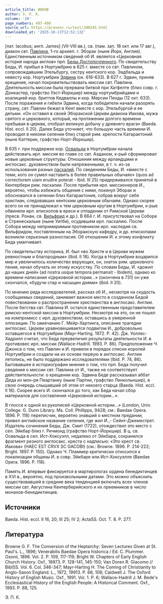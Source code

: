 ```yaml
---
article_title: ИАКОВ
author: Э. П. К.
volume: '20'
page_numbers: 497-498
source_url: https://pravenc.ru/text/200245.html
downloaded_at: '2025-10-13T12:52:13Z'
---
```


[лат. Iacobus; англ. James] (VII-VIII вв.), св. (пам. зап. 18 окт. или 17 авг.), диакон свт. [Павлина](https://pravenc.ru/text/Павлина.html), 1-го архиеп. г. Эборак (ныне Йорк, Англия). Единственным источником сведений об И. является «Церковная история народа англов» прп. [Беды Достопочтенного](<https://pravenc.ru/text/Беда Достопочтенный.html>). По свидетельству Беды, И. прибыл в Нортумбрию в 625 г. вместе со свт. Павлином, сопровождавшим Этельбургу, сестру кентского кор. Эадбальда и невесту кор. Нортумбрии [Эдвина](https://pravenc.ru/text/Эдвина.html) (ок. 616-633). В 627 г. Эдвин, приняв крещение, начал покровительствовать миссии свт. Павлина. Деятельность миссии была прервана битвой при Хатфелте (близ совр. г. Донкастер, графство Уэст-Йоркшир) между нортумбрийцами и коалицией кор. бриттов Кедваллы и кор. Мерсии Пенды (12 окт. 633). После поражения и гибели Эдвина, когда победители начали разорять страну, свт. Павлин бежал в Кент вместе с кор. Этельбургой и ее детьми. «Он оставил в своей Эборакской Церкви диакона Иакова, мужа святого и церковного, который, на протяжении долгого времени пребывая в церкви, отобрал великую добычу у древнего врага» (Baeda. Hist. eccl. II 20). Далее Беда уточняет, что большую часть времени И. проводил в некоем селении близ старой рим. крепости Катарактоний (ныне Каттерик, графство Норт-Йоркшир).

В 635 г. при поддержке кор. [Освальда](https://pravenc.ru/text/Освальд.html) в Нортумбрии начала действовать ирл. миссия во главе со свт. Аэданом, к-рый сформировал новые церковные структуры. Отношения между ирландцами и англосакс. духовенством были напряженными, в т. ч. из-за использования разных [пасхалий](https://pravenc.ru/text/пасхалий.html). По сведениям Беды, И. «вместе с теми, кого он сумел наставить в более правильных обычаях» (quos ad correctiorem uiam erudire poterat - Ibid. III 25) придерживался принятой в Кентербери рим. пасхалии. После прибытия ирл. миссионеров И., вероятно, чтобы избежать общения с ними, покинул Эборак и обосновался в селении близ Катарактония, собрав вокруг себя христиан, следовавших кентским церковным обычаям. Однако скорее всего он не принадлежал к тем церковным кругам в Нортумбрии, к-рые обвиняли ирл. епископов в ереси и отпадении от Римской Церкви (пресв. Ронан, св. [Вильфрид](https://pravenc.ru/text/Вильфрид.html) и др.). В 664 г. И. присутствовал на Соборе в Стренескальке (ныне Уитби), осудившем ирл. пасхалию. После Собора между непримиримым противником ирл. наследия св. Вильфридом, поставленным на Эборакскую кафедру, и др. епископами возникли серьезные разногласия. Об отношении И. к этому конфликту Беда умалчивает.

По свидетельству историка, И. был «во Христе и в Церкви мужем ревностным и благородным» (Ibid. II 16). Когда в Нортумбрии воцарился мир и увеличилось количество верующих, он, знаток рим. церковного пения, начал обучать их этому искусству. По словам Беды, И. «дожил до наших дней» (ad nostra usque tempora permansit - Ibidem), однако ко времени написания «Церковной истории...» (окончена в 731) он уже скончался, «будучи стар и насыщен днями» (Ibid. II 20).

По мнению ряда исследователей, рассказ об И., несмотря на скудость сообщаемых сведений, занимает важное место в созданном Бедой повествовании о распространении христианства в англосакс. Англии. После бегства свт. Павлина И. остался единственным представителем римско-кентской миссии в Нортумбрии. Несмотря на это, он не пошел на компромисс с ирл. духовенством, оставшись в умеренной оппозиции. По замечанию Г. Мейр-Хартинга, описание трагедии англосакс. Церкви уравновешивается подвигом И., добровольно оставшегося в Нортумбрии (Mayr-Harting. 1972. P. 42). Дж. Уоллес-Хадрилл считал, что Беда преувеличил результаты деятельности И. в противовес ирл. миссии (Wallace-Hadrill. 1993. P. 86). Предположение Ч. Джонса о том, что Павлин и И. привели в порядок списки королей Нортумбрии и создали на их основе первую в англосакс. Англии летопись, не было поддержано исследователями (Ibid. P. 74, 86). Бытовавшее в историографии мнение о том, что прп. Беда получил сведения о миссии свт. Павлина от И., также не соответствует действительности: о крещении кор. Эдвина Беде рассказывал аббат Деда из мон-ря Пеартанеу (ныне Партни, графство Линкольншир), в свою очередь слышавший об этом от некоего старца (Baeda. Hist. eccl. II 16). Скорее всего И. скончался до того, как Беда начал сбор материалов для составления «Церковной истории...».

В глоссе к одной из рукописей «Церковной истории...» (London, Univ. College. G. Dunn Library. Ms. Coll. Phillipps, 9428; см.: Baedae Opera. 1896. P. 118) переписчик, вероятно знавший о местном предании, привел английское название селения, где жил И.,- Сейнт-Джеместрет. Издатель сочинения Беды, Дж. Смит (1722), отождествил это место с сел. Эйкбар близ г. Ричмонд (графство Норт-Йоркшир). В ц. св. Освальда в сел. Ист-Хоксуэлл, недалеко от Эйкбара, сохранился фрагмент резного англосакс. креста с надписью: «Это крест св. Иакова» (HAEC EST CRVX SC GACOBI) (см.: Browne. 1896. P. 214-222; Bright. 1897. P. 150). Однако Ч. Пламмер критически относился к локализации общины И. в совр. Эйкбаре или Ист-Хоксуэлле (Baedae Opera. 1896. P. 118).

Память И. впервые фиксируется в мартирологах ордена бенедиктинцев в XVI в., вероятно, под произвольными датами. Это можно объяснить существовавшей в средние века тенденцией включать всех членов миссии свт. Августина Кентерберийского и их преемников в число монахов-бенедиктинцев.

## Источники

Baeda. Hist. eccl. II 16, 20; III 25; IV 2; ActaSS. Oct. T. 8. P. 277.

## Литература

Browne G. F. The Conversion of the Heptarchy: Seven Lectures Given at St. Paul's. L., 1896; Venerabilis Baedae Opera historica / Ed. C. Plummer. Oxonii, 1896. Vol. 2. P. 109, 117-119; Bright W. Chapters of Early English Church History. Oxf., 18973. P. 128-141, 145-150; Van Doren R. Giacomo // BiblSS. Vol. 6. Col. 346-347; Mayr-Harting H. The Coming of Christianity to Anglo-Saxon England. L., 1972, 19913. P. 68, 108; Caldwell J. The Oxford History of English Music. Oxf., 1991. Vol. 1. P. 6; Wallace-Hadrill J. M. Bede's Ecclesiastical History of the English People: A Historical Comment. Oxf., 1993. P. 88, 125.

Э. П. К.
